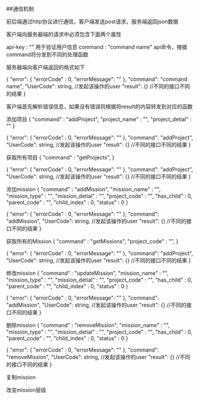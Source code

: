 
##通信机制

前后端通过http协议进行通信，客户端发送post请求，服务端返回json数据

客户端向服务器端的请求中必须包含下面两个属性

api-key : ""                 用于验证用户信息
command : "command name"     api命令，根据command将分发到不同的处理函数

服务器端向客户端返回的格式如下

{
    "error": {
        "errorCode" : 0,
        "errorMessage": ""
    },
    "command": "command name",
    "UserCode": string,      //发起该操作的user
    "result": {}             //不同的接口不同的结果
}

客户端首先解析错误信息，如果没有错误则根据将result的内容转发到对应的函数


添加项目
{
    "command" : "addProject",
    "project_name" : "",
    "project_detial" : ""
}

{
    "error": {
        "errorCode" : 0,
        "errorMessage": ""
    },
    "command": "addProject",
    "UserCode": string,      //发起该操作的user
    "result": {}             //不同的接口不同的结果
}

获取所有项目
{
    "command" : "getProjects",
}

{
    "error": {
        "errorCode" : 0,
        "errorMessage": ""
    },
    "command": "addProject",
    "UserCode": string,      //发起该操作的user
    "result": {}             //不同的接口不同的结果
}

添加mission
{
    "command" : "addMission",
    "mission_name" : "",
    "mission_type" : "",
    "mission_detial" : "",
    "project_code" : "",
    "has_child" : 0,
    "parent_code" : "",
    "child_index" : 0,
    "status" : 0
}

{
    "error": {
        "errorCode" : 0,
        "errorMessage": ""
    },
    "command": "addMission",
    "UserCode": string,      //发起该操作的user
    "result": {}             //不同的接口不同的结果
}

获取所有的Mission
{
    "command" : "getMissions",
    "project_code" : "",
}

{
    "error": {
        "errorCode" : 0,
        "errorMessage": ""
    },
    "command": "addProject",
    "UserCode": string,      //发起该操作的user
    "result": {}             //不同的接口不同的结果
}


修改mission
{
    "command" : "updateMission",
    "mission_name" : "",
    "mission_type" : "",
    "mission_detial" : "",
    "project_code" : "",
    "has_child" : 0,
    "parent_code" : "",
    "child_index" : 0,
    "status" : 0
}

{
    "error": {
        "errorCode" : 0,
        "errorMessage": ""
    },
    "command": "addMission",
    "UserCode": string,      //发起该操作的user
    "result": {}             //不同的接口不同的结果
}


删除mission
{
    "command" : "removeMission",
    "mission_name" : "",
    "mission_type" : "",
    "mission_detial" : "",
    "project_code" : "",
    "has_child" : 0,
    "parent_code" : "",
    "child_index" : 0,
    "status" : 0
}

{
    "error": {
        "errorCode" : 0,
        "errorMessage": ""
    },
    "command": "removeMission",
    "UserCode": string,      //发起该操作的user
    "result": {}             //不同的接口不同的结果
}

复制mission

改变mission层级



